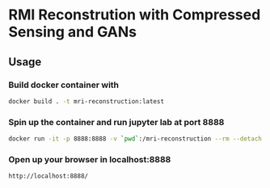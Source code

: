 # RMI Reconstrution with Compressed Sensing and GANs

## Usage

### Build docker container with
```bash
docker build . -t mri-reconstruction:latest
```

### Spin up the container and run jupyter lab at port 8888
```bash
docker run -it -p 8888:8888 -v `pwd`:/mri-reconstruction --rm --detach --name mri-reconstruction mri-reconstruction
```

### Open up your browser in localhost:8888

```
http://localhost:8888/
```
